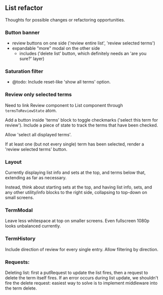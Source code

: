 ## List refactor
Thoughts for possible changes or refactoring opportunities.

### Button banner
  - review buttons on one side ('review entire list', 'review selected terms')
  - expandable "more" modal on the other side
    - includes ('delete list' button, which definitely needs an 'are you sure?' layer)

### Saturation filter
- @todo: Include reset-like 'show all terms' option.

### Review only selected terms
Need to link Review component to List component through `termsToReviewState` atom.

Add a button inside 'terms' block to toggle checkmarks ('select this term for review'). Include a piece of state to track the terms that have been checked. 

Allow 'select all displayed terms'.

If at least one (but not every single) term has been selected, render a 'review selected terms' button.

### Layout
Currently displaying list info and sets at the top, and terms below that, extending as far as necessary.

Instead, think about starting sets at the top, and having list info, sets, and any other utility/info blocks to the right side, collapsing to top-down on small screens.

### TermModal
Leave less whitespace at top on smaller screens. Even fullscreen 1080p looks unbalanced currently.

### TermHistory
Include direction of review for every single entry. Allow filtering by direction.

### Requests:
Deleting list: first a putRequest to update the list fires, then a request to delete the term itself fires. If an error occurs during list update, we shouldn't fire the delete request: easiest way to solve is to implement middleware into the term delete.